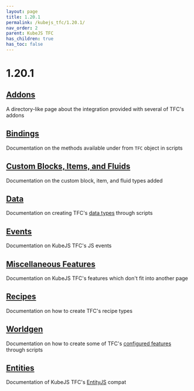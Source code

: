 ```yaml
---
layout: page
title: 1.20.1
permalink: /kubejs_tfc/1.20.1/
nav_order: 2
parent: KubeJS TFC
has_children: true
has_toc: false
---
```


# 1.20.1

## [Addons](addons/)

A directory-like page about the integration provided with several of TFC's addons

## [Bindings](bindings/)

Documentation on the methods available under from `TFC` object in scripts

## [Custom Blocks, Items, and Fluids](custom/)

Documentation on the custom block, item, and fluid types added

## [Data](data/)

Documentation on creating TFC's [data types](https://terrafirmacraft.github.io/Documentation/1.20.x/custom/) through scripts

## [Events](events/)

Documentation on KubeJS TFC's JS events

## [Miscellaneous Features](misc/)

Documentation on KubeJS TFC's features which don't fit into another page

## [Recipes](recipes/)

Documentation on how to create TFC's recipe types

## [Worldgen](worldgen/)

Documentation on how to create some of TFC's [configured features](https://terrafirmacraft.github.io/Documentation/1.20.x/worldgen/features/) through scripts

## [Entities](entities/)

Documentation of KubeJS TFC's [EntityJS](https://modrinth.com/mod/entityjs) compat
